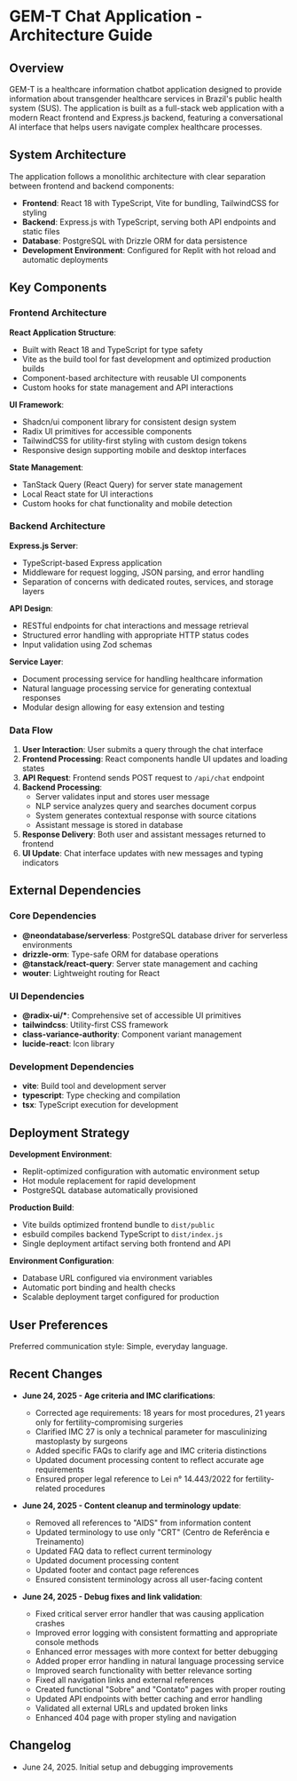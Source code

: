 # GEM-T Chat Application - Architecture Guide

## Overview

GEM-T is a healthcare information chatbot application designed to provide information about transgender healthcare services in Brazil's public health system (SUS). The application is built as a full-stack web application with a modern React frontend and Express.js backend, featuring a conversational AI interface that helps users navigate complex healthcare processes.

## System Architecture

The application follows a monolithic architecture with clear separation between frontend and backend components:

- **Frontend**: React 18 with TypeScript, Vite for bundling, TailwindCSS for styling
- **Backend**: Express.js with TypeScript, serving both API endpoints and static files
- **Database**: PostgreSQL with Drizzle ORM for data persistence
- **Development Environment**: Configured for Replit with hot reload and automatic deployments

## Key Components

### Frontend Architecture

**React Application Structure**:

- Built with React 18 and TypeScript for type safety
- Vite as the build tool for fast development and optimized production builds
- Component-based architecture with reusable UI components
- Custom hooks for state management and API interactions

**UI Framework**:

- Shadcn/ui component library for consistent design system
- Radix UI primitives for accessible components
- TailwindCSS for utility-first styling with custom design tokens
- Responsive design supporting mobile and desktop interfaces

**State Management**:

- TanStack Query (React Query) for server state management
- Local React state for UI interactions
- Custom hooks for chat functionality and mobile detection

### Backend Architecture

**Express.js Server**:

- TypeScript-based Express application
- Middleware for request logging, JSON parsing, and error handling
- Separation of concerns with dedicated routes, services, and storage layers

**API Design**:

- RESTful endpoints for chat interactions and message retrieval
- Structured error handling with appropriate HTTP status codes
- Input validation using Zod schemas

**Service Layer**:

- Document processing service for handling healthcare information
- Natural language processing service for generating contextual responses
- Modular design allowing for easy extension and testing

### Data Flow

1. **User Interaction**: User submits a query through the chat interface
2. **Frontend Processing**: React components handle UI updates and loading states
3. **API Request**: Frontend sends POST request to `/api/chat` endpoint
4. **Backend Processing**:
   - Server validates input and stores user message
   - NLP service analyzes query and searches document corpus
   - System generates contextual response with source citations
   - Assistant message is stored in database
5. **Response Delivery**: Both user and assistant messages returned to frontend
6. **UI Update**: Chat interface updates with new messages and typing indicators

## External Dependencies

### Core Dependencies

- **@neondatabase/serverless**: PostgreSQL database driver for serverless environments
- **drizzle-orm**: Type-safe ORM for database operations
- **@tanstack/react-query**: Server state management and caching
- **wouter**: Lightweight routing for React

### UI Dependencies

- **@radix-ui/\***: Comprehensive set of accessible UI primitives
- **tailwindcss**: Utility-first CSS framework
- **class-variance-authority**: Component variant management
- **lucide-react**: Icon library

### Development Dependencies

- **vite**: Build tool and development server
- **typescript**: Type checking and compilation
- **tsx**: TypeScript execution for development

## Deployment Strategy

**Development Environment**:

- Replit-optimized configuration with automatic environment setup
- Hot module replacement for rapid development
- PostgreSQL database automatically provisioned

**Production Build**:

- Vite builds optimized frontend bundle to `dist/public`
- esbuild compiles backend TypeScript to `dist/index.js`
- Single deployment artifact serving both frontend and API

**Environment Configuration**:

- Database URL configured via environment variables
- Automatic port binding and health checks
- Scalable deployment target configured for production

## User Preferences

Preferred communication style: Simple, everyday language.

## Recent Changes

- **June 24, 2025 - Age criteria and IMC clarifications**:
  - Corrected age requirements: 18 years for most procedures, 21 years only for fertility-compromising surgeries
  - Clarified IMC 27 is only a technical parameter for masculinizing mastoplasty by surgeons
  - Added specific FAQs to clarify age and IMC criteria distinctions
  - Updated document processing content to reflect accurate age requirements
  - Ensured proper legal reference to Lei n° 14.443/2022 for fertility-related procedures

- **June 24, 2025 - Content cleanup and terminology update**:
  - Removed all references to "AIDS" from information content
  - Updated terminology to use only "CRT" (Centro de Referência e Treinamento)
  - Updated FAQ data to reflect current terminology
  - Updated document processing content
  - Updated footer and contact page references
  - Ensured consistent terminology across all user-facing content

- **June 24, 2025 - Debug fixes and link validation**:
  - Fixed critical server error handler that was causing application crashes
  - Improved error logging with consistent formatting and appropriate console methods
  - Enhanced error messages with more context for better debugging
  - Added proper error handling in natural language processing service
  - Improved search functionality with better relevance sorting
  - Fixed all navigation links and external references
  - Created functional "Sobre" and "Contato" pages with proper routing
  - Updated API endpoints with better caching and error handling
  - Validated all external URLs and updated broken links
  - Enhanced 404 page with proper styling and navigation

## Changelog

- June 24, 2025. Initial setup and debugging improvements
